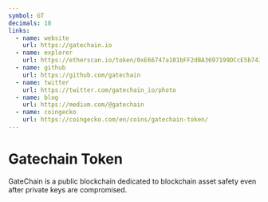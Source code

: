 ```yaml
---
symbol: GT
decimals: 18
links:
  - name: website
    url: https://gatechain.io
  - name: explorer
    url: https://etherscan.io/token/0xE66747a101bFF2dBA3697199DCcE5b743b454759
  - name: github
    url: https://github.com/gatechain
  - name: twitter
    url: https://twitter.com/gatechain_io/photo
  - name: blog
    url: https://medium.com/@gatechain
  - name: coingecko
    url: https://coingecko.com/en/coins/gatechain-token/
---
```


# Gatechain Token

GateChain is a public blockchain dedicated to blockchain asset safety even after private keys are compromised.
